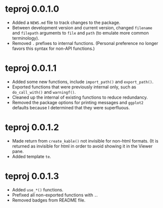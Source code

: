 
# teproj 0.0.1.0

+ Added a `NEWS.md` file to track changes to the package.
+ Between development version and current version, changed `filename` and `filepath` arguments
to `file` and `path` (to emulate more common terminology).
+ Removed `.` prefixes to internal functions. (Personal preference no longer
favors this syntax for non-API functions.)

# teproj 0.0.1.1

+ Added some new functions, include `import_path()` and `export_path()`.
+ Exported functions that were previously internal only, such as `do_call_with()` and `warningf()`.
+ Cleaned up the internal of existing functions to reduce redundancy.
+ Removed the package options for printing messages and `ggplot2` defaults
because I determined that they were superfluous.

# teproj 0.0.1.2

+ Made return from `create_kable()` not invisible for non-html formats.
(It is returned as invisible for html in order to avoid showing it in the Viewer pane.
+ Added template `te`.

# teproj 0.0.1.3

+ Added `use_*()` functions.
+ Prefixed all non-exported functions with `.`.
+ Removed badges from README file.
